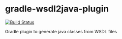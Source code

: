 # gradle-wsdl2java-plugin

[![Build Status](https://travis-ci.org/sgillespie/protect-paths-stash-hook.svg?branch=protect-paths-stash-hooks-0.9.0)](https://travis-ci.org/sgillespie/protect-paths-stash-hook)

Gradle plugin to generate java classes from WSDL files
